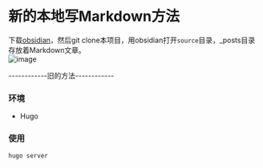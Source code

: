 # 新的本地写Markdown方法
下载[obsidian](https://obsidian.md/download)，然后git clone本项目，用obsidian打开`source`目录，_posts目录存放着Markdown文章。  
![image](https://github.com/pigLoveRabbit520/blog-hexo/assets/16663435/78198b2d-0d68-441b-9bf8-1664e59160c5)



------------旧的方法------------
### 环境
* Hugo

### 使用
```
hugo server
```

